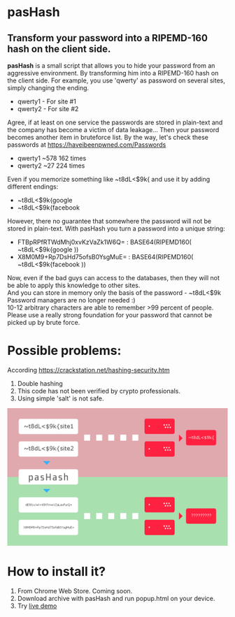 # pasHash
Transform your password into a RIPEMD-160 hash on the client side.
--------------------------------------------------------------------------------------------------------------------------------------

<b>pasHash</b> is a small script that allows you to hide your password from an aggressive environment.
By transforming him into a RIPEMD-160 hash on the client side.
For example, you use 'qwerty' as password on several sites, simply changing the ending.

- qwerty1 - For site #1
- qwerty2 - For site #2

Agree, if at least on one service the passwords are stored in plain-text and the company has become a victim of data leakage...
Then your password becomes another item in bruteforce list.
By the way, let's check these passwords at <a href="https://haveibeenpwned.com/Passwords">https://haveibeenpwned.com/Passwords</a>

- qwerty1 ~578 162 times
- qwerty2 ~27 224 times

Even if you memorize something like ~t8dL<$9k{ and use it by adding different endings:

- ~t8dL<$9k{google
- ~t8dL<$9k{facebook

However, there no guarantee that somewhere the password will not be stored in plain-text.
With pasHash you turn a password into a unique string:
- FTBpRPfRTWdMhj0xvKzVaZk1W6Q= : BASE64(RIPEMD160( ~t8dL<$9k{google ))
- X8M0M9+Rp7DsHd75ofsB0YsgMuE= : BASE64(RIPEMD160( ~t8dL<$9k{facebook ))

Now, even if the bad guys can access to the databases, then they will not be able to apply this knowledge to other sites.<br>
And you can store in memory only the basis of the password - ~t8dL<$9k<br>
Password managers are no longer needed :)<br>
10-12 arbitrary characters are able to remember >99 percent of people.<br>
Please use a really strong foundation for your password that cannot be picked up by brute force.<br>

# Possible problems:

According <a href="https://crackstation.net/hashing-security.htm">https://crackstation.net/hashing-security.htm</a>

1) Double hashing
2) This code has not been verified by crypto professionals.
3) Using simple 'salt' is not safe.

<img src="image1.jpg">

# How to install it?

1) From Chrome Web Store. Coming soon.
2) Download archive with pasHash and run popup.html on your device.
3) Try <a href="https://0x1235.github.io/pasHash/extension/popup.html">live demo</a>
